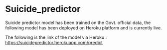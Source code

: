 # Suicide_predictor
Suicide predictor model has been trained on the Govt. official data, the following model has been deployed on Heroku platform and is currently live.

The following is the link of the model via Heroku : https://suicidepredictor.herokuapp.com/predict
